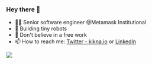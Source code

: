 ### Hey there 👋

- 👨‍💻 Senior software engineer @Metamask Institutional
- 🤖 Building tiny robots
- 💼 Don't believe in a free work
- 📫 How to reach me: [Twitter - kikna.io](https://twitter.com/kiknaio) or [LinkedIn](https://www.linkedin.com/in/giorgikiknadze/)

<!--
**kiknaio/kiknaio** is a ✨ _special_ ✨ repository because its `README.md` (this file) appears on your GitHub profile.

Here are some ideas to get you started:

- 🔭 I’m currently working on ...
- 🌱 I’m currently learning ...
- 👯 I’m looking to collaborate on ...
- 🤔 I’m looking for help with ...
- 💬 Ask me about ...
- 📫 How to reach me: ...
- 😄 Pronouns: ...
- ⚡ Fun fact: ...
-->
![](https://komarev.com/ghpvc/?username=kiknaio&color=blue)
